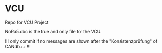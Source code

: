 # VCU
Repo for VCU Project

NoRa5.dbc is the true and only file for the VCU. 

!!! only commit if no messages are shown after the "Konsistenzprüfung" of CANdb++ !!!
